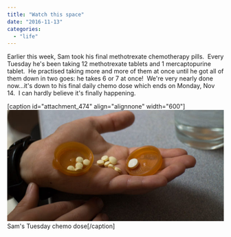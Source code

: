 ```yaml
---
title: "Watch this space"
date: "2016-11-13"
categories: 
  - "life"
---
```


Earlier this week, Sam took his final methotrexate chemotherapy pills.  Every Tuesday he's been taking 12 methotrexate tablets and 1 mercaptopurine tablet.  He practised taking more and more of them at once until he got all of them down in two goes: he takes 6 or 7 at once!  We're very nearly done now…it's down to his final daily chemo dose which ends on Monday, Nov 14.  I can hardly believe it's finally happening.

\[caption id="attachment\_474" align="alignnone" width="600"\]![Sam's Tuesday dose of chemo](images/methotrexate-600x308.jpg) Sam's Tuesday chemo dose\[/caption\]
